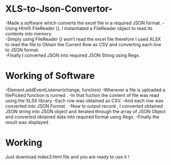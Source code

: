 # XLS-to-Json-Convertor-
-Made a software which converts the excel file in a required JSON format. 
-Using Html5 FileReader (), I instantiated a FileReader object to read its contents into memory.  
-Simply using FileReader () won’t read the excel file therefore I used XLSX to read the file to Obtain the Current Row as CSV and converting each line to JSON format.  
-Finally I converted JSON into required JSON String using Regx.


# **Working of Software**
-Element.addEventListener(change, function)
-Wherever a file is uploaded a filePicked function is runned .
-In that fuction the content of file was read using the XLSX library
-Each row was obtained as CSV.
-And each row was converted into JSON Format .
-Now to output record , I converted obtained JSON string into JSON object and iterated
through the array of JSON Object and converted obtained data into required format
using Regx.
-Finally the result was displayed .

# **Working**
Just download index3.html file and you are ready to use it !
